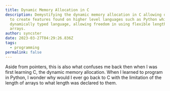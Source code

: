 ```yaml
---
title: Dynamic Memory Allocation in C
description: Demystifying the dynamic memory allocation in C allowing developers
  to create features found on higher level languages such as Python which is a
  dynamically typed language, allowing freedom in using flexible length of
  arrays.
author: syncster
date: 2023-03-27T04:29:26.836Z
tags:
  - programming
permalink: false
---
```

A﻿side from pointers, this is also what confuses me back then when I was first learning C, the dynamic memory allocation. When I learned to program in Python, I wonder why would I ever go back to C with the limitation of the length of arrays to what length was declared to them.